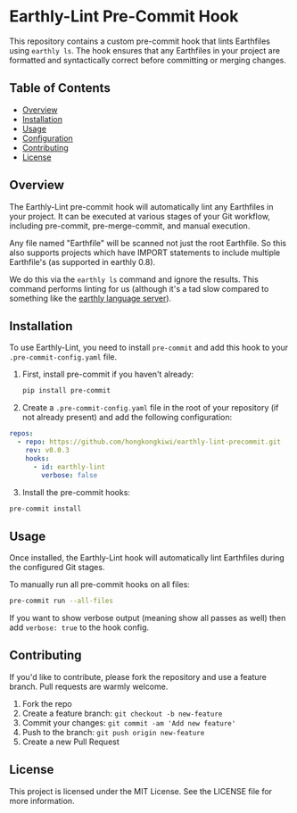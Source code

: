 # Earthly-Lint Pre-Commit Hook

This repository contains a custom pre-commit hook that lints Earthfiles using `earthly ls`. The hook ensures that any Earthfiles in your project are formatted and syntactically correct before committing or merging changes.

## Table of Contents
- [Overview](#overview)
- [Installation](#installation)
- [Usage](#usage)
- [Configuration](#configuration)
- [Contributing](#contributing)
- [License](#license)

## Overview

The Earthly-Lint pre-commit hook will automatically lint any Earthfiles in your project. It can be executed at various stages of your Git workflow, including pre-commit, pre-merge-commit, and manual execution.

Any file named "Earthfile" will be scanned not just the root Earthfile. So this also supports projects which have IMPORT statements to include multiple Earthfile's (as supported in earthly 0.8).

We do this via the `earthly ls` command and ignore the results. This command performs linting for us (although it's a tad slow compared to something like the [earthly language server](https://github.com/glehmann/earthlyls)).

## Installation

To use Earthly-Lint, you need to install `pre-commit` and add this hook to your `.pre-commit-config.yaml` file.

1. First, install pre-commit if you haven't already:

    ```sh
    pip install pre-commit
    ```

2. Create a `.pre-commit-config.yaml` file in the root of your repository (if not already present) and add the following configuration:

```yaml
repos:
  - repo: https://github.com/hongkongkiwi/earthly-lint-precommit.git
    rev: v0.0.3
    hooks:
      - id: earthly-lint
        verbose: false
```

3. Install the pre-commit hooks:

```sh
pre-commit install
```

## Usage

Once installed, the Earthly-Lint hook will automatically lint Earthfiles during the configured Git stages.

To manually run all pre-commit hooks on all files:

```sh
pre-commit run --all-files
```

If you want to show verbose output (meaning show all passes as well) then add `verbose: true` to the hook config.


## Contributing

If you'd like to contribute, please fork the repository and use a feature branch. Pull requests are warmly welcome.

1. Fork the repo
2. Create a feature branch: `git checkout -b new-feature`
3. Commit your changes: `git commit -am 'Add new feature'`
4. Push to the branch: `git push origin new-feature`
5. Create a new Pull Request

## License

This project is licensed under the MIT License. See the LICENSE file for more information.
